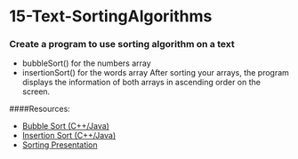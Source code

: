 # 15-Text-SortingAlgorithms

### Create a program to use sorting algorithm on a text  
* bubbleSort() for the numbers array
* insertionSort() for the words array
After sorting your arrays, the program displays the information of both arrays in ascending order on the screen.

####Resources:
  * [Bubble Sort (C++/Java)](http://cathyatseneca.github.io/DSAnim/web/bubble.html)
  * [Insertion Sort (C++/Java)](http://cathyatseneca.github.io/DSAnim/web/insertion.html)
  * [Sorting Presentation](https://prezi.com/_c5eer8nslnm/sorting/)

                                           

